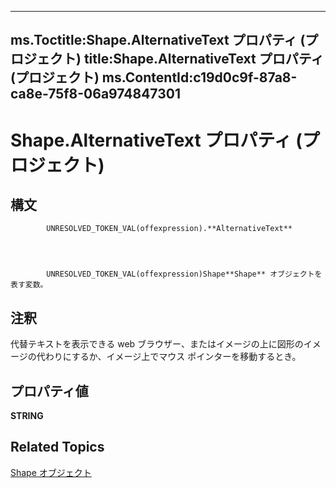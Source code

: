 
---
ms.Toctitle:Shape.AlternativeText プロパティ (プロジェクト)
title:Shape.AlternativeText プロパティ (プロジェクト)
ms.ContentId:c19d0c9f-87a8-ca8e-75f8-06a974847301
---
# Shape.AlternativeText プロパティ (プロジェクト)





## 構文

            UNRESOLVED_TOKEN_VAL(offexpression).**AlternativeText**




            UNRESOLVED_TOKEN_VAL(offexpression)Shape**Shape** オブジェクトを表す変数。



## 注釈
代替テキストを表示できる web ブラウザー、またはイメージの上に図形のイメージの代わりにするか、イメージ上でマウス ポインターを移動するとき。



## プロパティ値
**STRING**



## Related Topics

[Shape オブジェクト](d2b32bcd-5595-a4a7-9772-feb25fd0103a.md)




